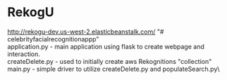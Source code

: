 # RekogU
http://rekogu-dev.us-west-2.elasticbeanstalk.com/
"# celebrityfacialrecognitionappp"\
application.py - main application using flask to create webpage and interaction.\
createDelete.py - used to initially create aws Rekognitions "collection"\
main.py - simple driver to utilize createDelete.py  and populateSearch.py\
